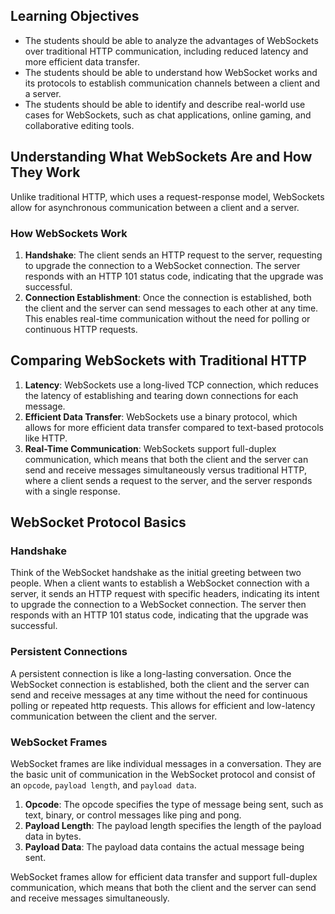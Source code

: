 ## Learning Objectives

- The students should be able to analyze the advantages of WebSockets over traditional HTTP communication, including reduced latency and more efficient data transfer.
- The students should be able to understand how WebSocket works and its protocols to establish communication channels between a client and a server.
- The students should be able to identify and describe real-world use cases for WebSockets, such as chat applications, online gaming, and collaborative editing tools.

## **Understanding What WebSockets Are and How They Work**

Unlike traditional HTTP, which uses a request-response model, WebSockets allow for asynchronous communication between a client and a server.

### How WebSockets Work

1. **Handshake**: The client sends an HTTP request to the server, requesting to upgrade the connection to a WebSocket connection. The server responds with an HTTP 101 status code, indicating that the upgrade was successful.
2. **Connection Establishment**: Once the connection is established, both the client and the server can send messages to each other at any time. This enables real-time communication without the need for polling or continuous HTTP requests.

## **Comparing WebSockets with Traditional HTTP**

1. **Latency**: WebSockets use a long-lived TCP connection, which reduces the latency of establishing and tearing down connections for each message.
2. **Efficient Data Transfer**: WebSockets use a binary protocol, which allows for more efficient data transfer compared to text-based protocols like HTTP.
3. **Real-Time Communication**: WebSockets support full-duplex communication, which means that both the client and the server can send and receive messages simultaneously versus traditional HTTP, where a client sends a request to the server, and the server responds with a single response.

## WebSocket Protocol Basics

### Handshake

Think of the WebSocket handshake as the initial greeting between two people. When a client wants to establish a WebSocket connection with a server, it sends an HTTP request with specific headers, indicating its intent to upgrade the connection to a WebSocket connection. The server then responds with an HTTP 101 status code, indicating that the upgrade was successful.

### Persistent Connections

A persistent connection is like a long-lasting conversation. Once the WebSocket connection is established, both the client and the server can send and receive messages at any time without the need for continuous polling or repeated http requests. This allows for efficient and low-latency communication between the client and the server.

### **WebSocket Frames**

WebSocket frames are like individual messages in a conversation. They are the basic unit of communication in the WebSocket protocol and consist of an `opcode`, `payload length`, and `payload data`.

1. **Opcode**: The opcode specifies the type of message being sent, such as text, binary, or control messages like ping and pong.
2. **Payload Length**: The payload length specifies the length of the payload data in bytes.
3. **Payload Data**: The payload data contains the actual message being sent.

WebSocket frames allow for efficient data transfer and support full-duplex communication, which means that both the client and the server can send and receive messages simultaneously.